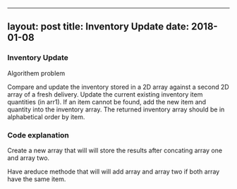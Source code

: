 
---
layout: post
title: Inventory Update
date: 2018-01-08
---

### Inventory Update

Algorithem problem

Compare and update the inventory stored in a 2D array against a second 2D array of a fresh delivery. Update the current existing inventory item quantities (in arr1). If an item cannot be found, add the new item and quantity into the inventory array. The returned inventory array should be in alphabetical order by item.

### Code explanation

Create a new array that will will store the results after concating  array one and array two.

Have areduce methode that will will add array and array  two if both array have the same item.



